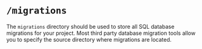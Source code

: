 # `/migrations`

The `migrations` directory should be used to store all SQL database migrations for your project. Most third party database 
migration tools allow you to specify the source directory where migrations are located.
